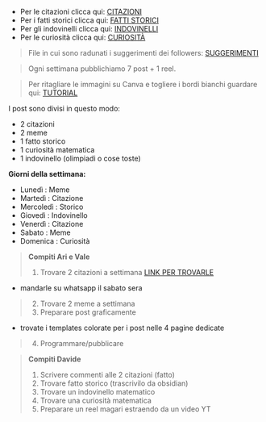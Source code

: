 - Per le citazioni clicca qui: [CITAZIONI](citazioni.md)
- Per i fatti storici clicca qui: [FATTI STORICI](fattiStorici.md)
- Per gli indovinelli clicca qui: [INDOVINELLI](indovinelli.md)
- Per le curiosità clicca qui: [CURIOSITÀ](curiosità.md)

> File in cui sono radunati i suggerimenti dei followers: [SUGGERIMENTI](suggerimenti.md)

> Ogni settimana pubblichiamo 7 post + 1 reel.

>Per ritagliare le immagini su Canva e togliere i bordi bianchi guardare qui: [TUTORIAL](https://www.loom.com/share/4c9362bab3dc41719c7ada62f94eb4ca)

I post sono divisi in questo modo:
- 2 citazioni
- 2 meme
- 1 fatto storico
- 1 curiosità matematica
- 1 indovinello (olimpiadi o cose toste)

**Giorni della settimana:**
- Lunedì : Meme
- Martedì : Citazione
- Mercoledì : Storico
- Giovedì : Indovinello
- Venerdì : Citazione
- Sabato : Meme
- Domenica : Curiosità

> **Compiti Ari e Vale**
> 1. Trovare 2 citazioni a settimana [LINK PER TROVARLE](https://www.frasicelebri.it/argomento/matematica/)
  - mandarle su whatsapp il sabato sera
> 2. Trovare 2 meme a settimana
> 3. Preparare post graficamente
  - trovate i templates colorate per i post nelle 4 pagine dedicate
> 4. Programmare/pubblicare

> **Compiti Davide**
> 1. Scrivere commenti alle 2 citazioni (fatto)
> 2. Trovare fatto storico (trascrivilo da obsidian)
> 3. Trovare un indovinello matematico
> 4. Trovare una curiosità matematica
> 5. Preparare un reel magari estraendo da un video YT